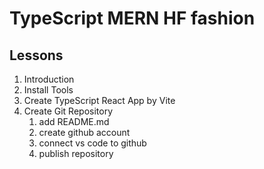 # TypeScript MERN HF fashion

## Lessons

1. Introduction
2. Install Tools
3. Create TypeScript React App by Vite
4. Create Git Repository
   1. add README.md
   2. create github account
   3. connect vs code to github
   4. publish repository
